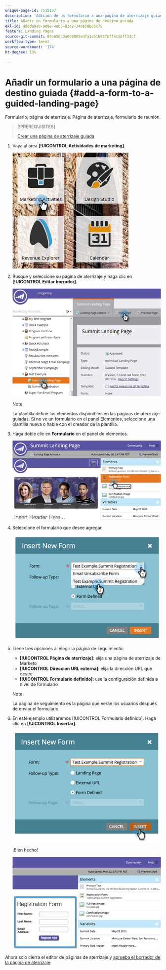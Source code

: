 ```yaml
---
unique-page-id: 7515107
description: 'Adición de un formulario a una página de aterrizaje guiada: documentos de Marketo, documentación del producto'
title: Añadir un formulario a una página de destino guiada
exl-id: 480da9ab-909e-4eb5-83c2-34de56b05c78
feature: Landing Pages
source-git-commit: 09a656c3a0d0002edfa1a61b987bff4c1dff33cf
workflow-type: tm+mt
source-wordcount: '174'
ht-degree: 13%

---
```


# Añadir un formulario a una página de destino guiada {#add-a-form-to-a-guided-landing-page}

Formulario, página de aterrizaje. Página de aterrizaje, formulario de reunión.

>[!PREREQUISITES]
>
>[Crear una página de aterrizaje guiada](/help/marketo/product-docs/demand-generation/landing-pages/guided-landing-pages/create-a-guided-landing-page.md)

1. Vaya al área **[!UICONTROL Actividades de marketing]**.

   ![](assets/one.png)

1. Busque y seleccione su página de aterrizaje y haga clic en **[!UICONTROL Editar borrador]**.

   ![](assets/two.png)

   >[!NOTE]
   >
   >La plantilla define los elementos disponibles en las páginas de aterrizaje guiadas. Si no ve un formulario en el panel Elementos, seleccione una plantilla nueva o hable con el creador de la plantilla.

1. Haga doble clic en **Formulario** en el panel de elementos.

   ![](assets/image2015-5-20-15-3a37-3a55.png)

1. Seleccione el formulario que desee agregar.

   ![](assets/image2015-5-20-15-3a44-3a35.png)

1. Tiene tres opciones al elegir la página de seguimiento:

   * **[!UICONTROL Página de aterrizaje]**: elija una página de aterrizaje de Marketo
   * **[!UICONTROL Dirección URL externa]**: elija la dirección URL que desee
   * **[!UICONTROL Formulario definido]**: use la configuración definida a nivel de formulario

   >[!NOTE]
   >
   >La página de seguimiento es la página que verán los usuarios después de enviar el formulario.

1. En este ejemplo utilizaremos [!UICONTROL Formulario definido]. Haga clic en **[!UICONTROL Insertar]**.

   ![](assets/image2015-5-20-15-3a46-3a55.png)

   ¡Bien hecho!

   ![](assets/image2015-5-20-15-3a45-3a45.png)

Ahora solo cierra el editor de páginas de aterrizaje y [aprueba el borrador de la página de aterrizaje](/help/marketo/product-docs/demand-generation/landing-pages/understanding-landing-pages/approve-unapprove-or-delete-a-landing-page.md).
